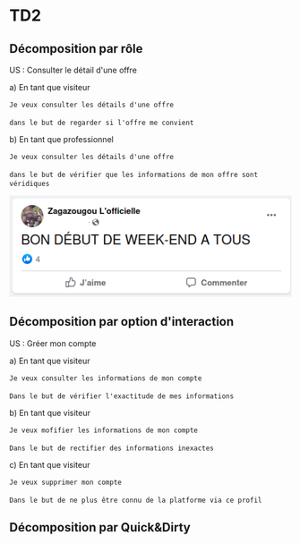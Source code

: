 # TD2

## Décomposition par rôle

US : Consulter le détail d'une offre

a)  En tant que visiteur

    Je veux consulter les détails d'une offre

    dans le but de regarder si l'offre me convient

b)  En tant que professionnel

    Je veux consulter les détails d'une offre

    dans le but de vérifier que les informations de mon offre sont véridiques

![zagazougou](../zagazougou.png)

## Décomposition par option d'interaction

US : Gréer mon compte

a)  En tant que visiteur

    Je veux consulter les informations de mon compte

    Dans le but de vérifier l'exactitude de mes informations

b)  En tant que visiteur

    Je veux mofifier les informations de mon compte

    Dans le but de rectifier des informations inexactes

c)  En tant que visiteur

    Je veux supprimer mon compte

    Dans le but de ne plus être connu de la platforme via ce profil

## Décomposition par Quick&Dirty
